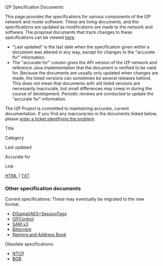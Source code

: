  I2P Specification
Documents 

This page provides the specifications for various components of the I2P
network and router software. These are living documents, and the
specifications are updated as modifications are made to the network and
software. The proposal documents that track changes to these
specifications can be viewed
[here]().

- \"Last updated\" is the last date when the specification given
 within a document was altered in any way, except for changes to the
 \"accurate for\" information.
- The \"accurate for\" column gives the API version of the I2P network
 and reference Java implementation that the document is verified to
 be valid for. Because the documents are usually only updated when
 changes are made, the listed versions can sometimes be several
 releases behind. This does not mean that documents with old listed
 versions are necessarily inaccurate, but small differences may creep
 in during the course of development. Periodic reviews are conducted
 to update the \"accurate for\" information.

The I2P Project is committed to maintaining accurate, current
documentation. If you find any inaccuracies in the documents linked
below, please [enter a ticket identifying the
problem]().

Title

Category

Last updated

Accurate for

Link











[HTML]() \|
[TXT]()



### Other specification documents

Current specifications: These may eventually be migrated to the new
format.

- [ElGamal/AES+SessionTags]()
- [I2PControl]()
- [SAM v3]()
- [Bittorrent]()
- [Naming and Address Book]()

Obsolete specifications:

- [NTCP]()
- [BOB]()



